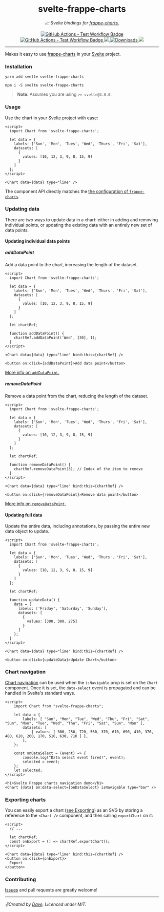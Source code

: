 <div align="center" margin="0 auto 20px">
  <h1>svelte-frappe-charts</h1>
  <p style="font-style: italic;">📈 Svelte bindings for <a href="https://frappe.io/charts">frappe-charts.</a></p>
  <div>
    <a href='https://github.com/himynameisdave/svelte-frappe-charts/actions?query=workflow%3Atest+branch%3Amain'>
      <img src="https://github.com/himynameisdave/svelte-frappe-charts/workflows/test/badge.svg" alt="GitHub Actions - Test Workflow Badge" />
    </a>
    <a href='https://github.com/himynameisdave/svelte-frappe-charts/actions?query=workflow%3Aoutdated+branch%3Amain'>
      <img src="https://github.com/himynameisdave/svelte-frappe-charts/workflows/outdated/badge.svg" alt="GitHub Actions - Test Workflow Badge" />
    </a>
    <a href="https://app.fossa.io/projects/git%2Bgithub.com%2Fhimynameisdave%2Fsvelte-frappe-charts?ref=badge_shield" alt="FOSSA Status">
      <img src="https://app.fossa.io/api/projects/git%2Bgithub.com%2Fhimynameisdave%2Fsvelte-frappe-charts.svg?type=shield"/>
    </a>
    <a href="https://www.npmjs.com/package/svelte-frappe-charts">
        <img src="https://img.shields.io/npm/dm/svelte-frappe-charts.svg" alt="Downloads">
    </a>
    <a title="MadeWithSvelte.com Shield" href="https://madewithsvelte.com/p/svelte-frappe-charts/shield-link">
      <img src="https://madewithsvelte.com/storage/repo-shields/2274-shield.svg" />
    </a>
  </div>
</div>

---


Makes it easy to use [frappe-charts](https://frappe.io/charts) in your [Svelte](https://svelte.dev/) project.

### Installation

```
yarn add svelte svelte-frappe-charts

npm i -S svelte svelte-frappe-charts
```

> **Note**: Assumes you are using `>= svelte@3.0.0`.

### Usage

Use the chart in your Svelte project with ease:

```svelte
<script>
  import Chart from 'svelte-frappe-charts';

  let data = {
    labels: ['Sun', 'Mon', 'Tues', 'Wed', 'Thurs', 'Fri', 'Sat'],
    datasets: [
      {
        values: [10, 12, 3, 9, 8, 15, 9]
      }
    ]
  };
</script>

<Chart data={data} type="line" />
```

The component API directly matches the [the configuration of `frappe-charts`](https://frappe.io/charts/docs/reference/configuration).

### Updating data

There are two ways to update data in a chart: either in adding and removing individual points, or updating the existing data with an entirely new set of data points.

#### Updating individual data points

##### addDataPoint

Add a data point to the chart, increasing the length of the dataset.

```svelte
<script>
  import Chart from 'svelte-frappe-charts';

  let data = {
    labels: ['Sun', 'Mon', 'Tues', 'Wed', 'Thurs', 'Fri', 'Sat'],
    datasets: [
      {
        values: [10, 12, 3, 9, 8, 15, 9]
      }
    ]
  };

  let chartRef;

  function addDataPoint() {
    chartRef.addDataPoint('Wed', [30], 1);
  }
</script>

<Chart data={data} type="line" bind:this={chartRef} />

<button on:click={addDataPoint}>Add data point</button>
```

[More info on `addDataPoint`.](https://frappe.io/charts/docs/reference/api#adddatapoint)

##### removeDataPoint

Remove a data point from the chart, reducing the length of the dataset.

```svelte
<script>
  import Chart from 'svelte-frappe-charts';

  let data = {
    labels: ['Sun', 'Mon', 'Tues', 'Wed', 'Thurs', 'Fri', 'Sat'],
    datasets: [
      {
        values: [10, 12, 3, 9, 8, 15, 9]
      }
    ]
  };

  let chartRef;

  function removeDataPoint() {
    chartRef.removeDataPoint(3); // Index of the item to remove
  }
</script>

<Chart data={data} type="line" bind:this={chartRef} />

<button on:click={removeDataPoint}>Remove data point</button>
```

[More info on `removeDataPoint`.](https://frappe.io/charts/docs/reference/api#removedatapoint)

#### Updating full data

Update the entire data, including annotations, by passing the entire new data object to update.

```svelte
<script>
  import Chart from 'svelte-frappe-charts';

  let data = {
    labels: ['Sun', 'Mon', 'Tues', 'Wed', 'Thurs', 'Fri', 'Sat'],
    datasets: [
      {
        values: [10, 12, 3, 9, 8, 15, 9]
      }
    ]
  };

  let chartRef;

  function updateData() {
    data = {
      labels: ['Friday', 'Saturday', 'Sunday'],
      datasets: [
        {
          values: [300, 380, 275]
        }
      ]
    };
  }
</script>

<Chart data={data} type="line" bind:this={chartRef} />

<button on:click={updateData}>Update Chart</button>
```
### Chart navigation

[Chart navigation](https://frappe.io/charts/docs/update_state/navigation) can be used when the `isNavigable` prop is set on the `Chart` component.
Once it is set, the `data-select` event is propagated and can be handled in Svelte's standard ways.

```svelte
<script>
	import Chart from "svelte-frappe-charts";

	let data = {
		labels: [ "Sun", "Mon", "Tue", "Wed", "Thu", "Fri", "Sat", "Sun", "Mon", "Tue", "Wed", "Thu", "Fri", "Sat", "Sun", "Mon" ],
		datasets: [
			{ values: [ 300, 250, 720, 560, 370, 610, 690, 410, 370, 480, 620, 260, 170, 510, 630, 710 ] },
		],
	};
  
	const onDataSelect = (event) => {
		console.log("Data select event fired!", event);
		selected = event;
	};
	let selected;
</script>

<h1>Svelte Frappe charts navigation demo</h1>
<Chart {data} on:data-select={onDataSelect} isNavigable type="bar" />
```

### Exporting charts

You can easily export a chart ([see Exporting](https://frappe.io/charts/docs/exporting/images)) as an SVG by storing a reference to the `<Chart />` component, and then calling `exportChart` on it:

```svelte
<script>
  // ...

  let chartRef;
  const onExport = () => chartRef.exportChart();
</script>

<Chart data={data} type="line" bind:this={chartRef} />
<button on:click={onExport}>
  Export
</button>
```

### Contributing

[Issues](https://github.com/himynameisdave/svelte-frappe-charts/issues/new) and pull requests are greatly welcome!

---

_✌️Created by [Dave](http://himynameisdave.com). Licenced under MIT._
